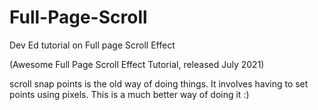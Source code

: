 # Full-Page-Scroll

Dev Ed tutorial on Full page Scroll Effect

(Awesome Full Page Scroll Effect Tutorial, released July 2021)

scroll snap points is the old way of doing things.  It involves having to set points using pixels.  This is a much better way of doing it :)